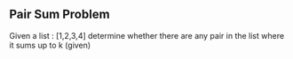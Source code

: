 ## Pair Sum Problem

Given a list : [1,2,3,4] determine whether there are any pair in the list where it sums up to k (given)
